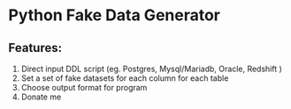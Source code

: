 # Python Fake Data Generator

## Features:

1.  Direct input DDL script (eg. Postgres, Mysql/Mariadb, Oracle, Redshift )
2.  Set a set of fake datasets for each column for each table
3. Choose output format for program
4. Donate me
